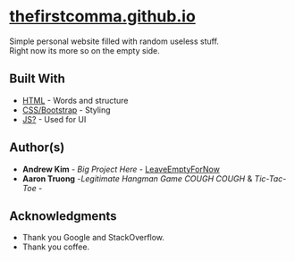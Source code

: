 # [thefirstcomma.github.io](https://thefirstcomma.github.io)

Simple personal website filled with random useless stuff. <br/>
Right now its more so on the empty side.

## Built With

* [HTML](https://www.w3schools.com/html/default.asp) - Words and structure
* [CSS/Bootstrap](https://www.w3schools.com/css/default.asp) - Styling
* [JS?](https://www.w3schools.com/js/default.asp) - Used for UI

## Author(s)

* **Andrew Kim** - *Big Project Here* - [LeaveEmptyForNow](https://github.com/thefirstcomma)
* **Aaron Truong** -*Legitimate Hangman Game* *COUGH* *COUGH* & *Tic-Tac-Toe* -

## Acknowledgments

* Thank you Google and StackOverflow.
* Thank you coffee.
